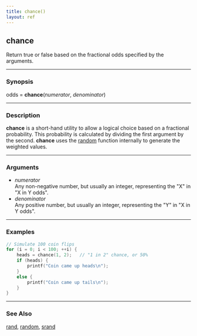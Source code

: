 ```yaml
---
title: chance()
layout: ref
---
```


## chance

Return true or false based on the fractional odds specified by the arguments.

-----

### Synopsis

odds = **chance**(*numerator*, *denominator*)

-----

### Description

**chance** is a short-hand utility to allow a logical choice based on a fractional probability.  This probability is calculated by dividing the first argument by the second.  **chance** uses the [random](random.html) function internally to generate the weighted values.

-----

### Arguments

  - *numerator*  
    Any non-negative number, but usually an integer, representing the "X" in "X in Y odds".
  - *denominator*  
    Any positive number, but usually an integer, representing the "Y" in "X in Y odds".

-----

### Examples

```cpp
// Simulate 100 coin flips
for (i = 0; i < 100; ++i) {
	heads = chance(1, 2);	// "1 in 2" chance, or 50%
	if (heads) {
		printf("Coin came up heads\n");
	}
	else {
		printf("Coin came up tails\n");
	}
}
```

-----

### See Also
[rand](rand.html), [random](random.html), [srand](srand.html)


